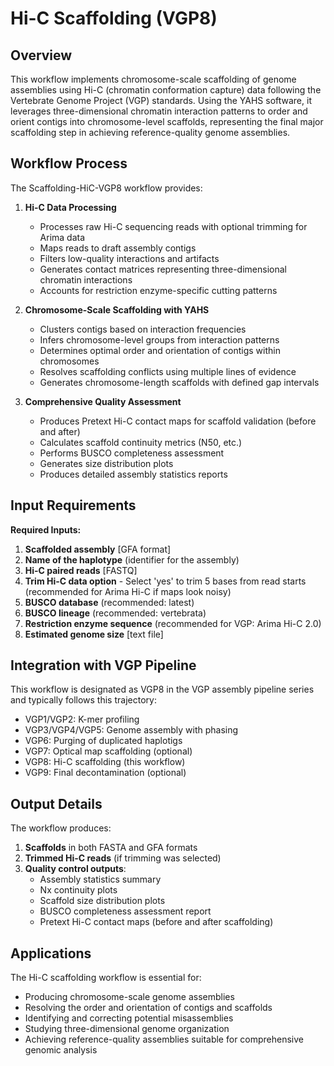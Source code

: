 # Hi-C Scaffolding (VGP8)

## Overview

This workflow implements chromosome-scale scaffolding of genome assemblies using Hi-C (chromatin conformation capture) data following the Vertebrate Genome Project (VGP) standards. Using the YAHS software, it leverages three-dimensional chromatin interaction patterns to order and orient contigs into chromosome-level scaffolds, representing the final major scaffolding step in achieving reference-quality genome assemblies.

## Workflow Process

The Scaffolding-HiC-VGP8 workflow provides:

1. **Hi-C Data Processing**
   - Processes raw Hi-C sequencing reads with optional trimming for Arima data
   - Maps reads to draft assembly contigs
   - Filters low-quality interactions and artifacts
   - Generates contact matrices representing three-dimensional chromatin interactions
   - Accounts for restriction enzyme-specific cutting patterns

2. **Chromosome-Scale Scaffolding with YAHS**
   - Clusters contigs based on interaction frequencies
   - Infers chromosome-level groups from interaction patterns
   - Determines optimal order and orientation of contigs within chromosomes
   - Resolves scaffolding conflicts using multiple lines of evidence
   - Generates chromosome-length scaffolds with defined gap intervals

3. **Comprehensive Quality Assessment**
   - Produces Pretext Hi-C contact maps for scaffold validation (before and after)
   - Calculates scaffold continuity metrics (N50, etc.)
   - Performs BUSCO completeness assessment
   - Generates size distribution plots
   - Produces detailed assembly statistics reports

## Input Requirements

**Required Inputs:**
1. **Scaffolded assembly** [GFA format]
2. **Name of the haplotype** (identifier for the assembly)
3. **Hi-C paired reads** [FASTQ]
4. **Trim Hi-C data option** - Select 'yes' to trim 5 bases from read starts (recommended for Arima Hi-C if maps look noisy)
5. **BUSCO database** (recommended: latest)
6. **BUSCO lineage** (recommended: vertebrata)
7. **Restriction enzyme sequence** (recommended for VGP: Arima Hi-C 2.0)
8. **Estimated genome size** [text file]

## Integration with VGP Pipeline

This workflow is designated as VGP8 in the VGP assembly pipeline series and typically follows this trajectory:
- VGP1/VGP2: K-mer profiling
- VGP3/VGP4/VGP5: Genome assembly with phasing
- VGP6: Purging of duplicated haplotigs
- VGP7: Optical map scaffolding (optional)
- VGP8: Hi-C scaffolding (this workflow)
- VGP9: Final decontamination (optional)

## Output Details

The workflow produces:
1. **Scaffolds** in both FASTA and GFA formats
2. **Trimmed Hi-C reads** (if trimming was selected)
3. **Quality control outputs**:
   - Assembly statistics summary
   - Nx continuity plots
   - Scaffold size distribution plots
   - BUSCO completeness assessment report
   - Pretext Hi-C contact maps (before and after scaffolding)

## Applications

The Hi-C scaffolding workflow is essential for:
- Producing chromosome-scale genome assemblies
- Resolving the order and orientation of contigs and scaffolds
- Identifying and correcting potential misassemblies
- Studying three-dimensional genome organization
- Achieving reference-quality assemblies suitable for comprehensive genomic analysis
